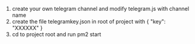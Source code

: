 1. create your own telegram channel and modify telegram.js with channel name
2. create the file telegramkey.json in root of project with { "key": "XXXXXX" }
3. cd to project root and run pm2 start
